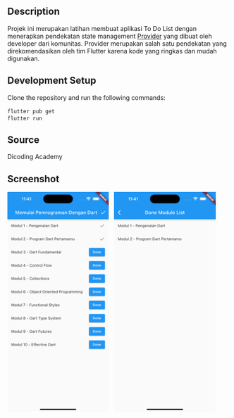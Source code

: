 ## Description

Projek ini merupakan latihan membuat aplikasi To Do List dengan menerapkan pendekatan state management [Provider](https://pub.dev/packages/provider) yang dibuat oleh developer dari komunitas. Provider merupakan salah satu pendekatan yang direkomendasikan oleh tim Flutter karena kode yang ringkas dan mudah digunakan.

## Development Setup

Clone the repository and run the following commands:

```
flutter pub get
flutter run
```

## Source

Dicoding Academy

## Screenshot

<img src="assets/screenshot/home.png" height="500em" /> &nbsp; <img src="assets/screenshot/list_task.png" height="500em" />
